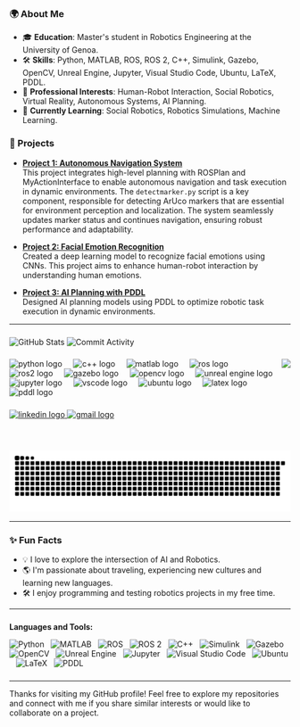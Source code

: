 
### 🌍 About Me
- 🎓 **Education**: Master's student in Robotics Engineering at the University of Genoa.
- 🛠️ **Skills**: Python, MATLAB, ROS, ROS 2, C++, Simulink, Gazebo, OpenCV, Unreal Engine, Jupyter, Visual Studio Code, Ubuntu, LaTeX, PDDL.
- 💼 **Professional Interests**: Human-Robot Interaction, Social Robotics, Virtual Reality, Autonomous Systems, AI Planning.
- 🌱 **Currently Learning**: Social Robotics, Robotics Simulations, Machine Learning.

### 🚀 Projects

- **[Project 1: Autonomous Navigation System](https://github.com/Roumaissa-BENKREDDA/Experimental_Assignmnet_2.git)**  
  This project integrates high-level planning with ROSPlan and MyActionInterface to enable autonomous navigation and task execution in dynamic environments. The `detectmarker.py` script is a key component, responsible for detecting ArUco markers that are essential for environment perception and localization. The system seamlessly updates marker status and continues navigation, ensuring robust performance and adaptability.
  
- **[Project 2: Facial Emotion Recognition](https://github.com/Roumaissa-BENKREDDA/Machine-Learning-2.git)**  
  Created a deep learning model to recognize facial emotions using CNNs. This project aims to enhance human-robot interaction by understanding human emotions.

- **[Project 3: AI Planning with PDDL](https://github.com/Roumaissa-BENKREDDA/Artificial-Intelligence-for-Robotics-2-.git)**  
  Designed AI planning models using PDDL to optimize robotic task execution in dynamic environments.
  
---

###

![GitHub Stats](https://img.shields.io/github/stars/Roumaissa-BENKREDDA/Artificial-Intelligence-for-Robotics-2-)
![Commit Activity](https://img.shields.io/github/commit-activity/y/Roumaissa-BENKREDDA/Artificial-Intelligence-for-Robotics-2-.svg)

###

<img align="right" height="150" src="https://i.imgflip.com/65efzo.gif"  />

###

<div align="left">
  <img src="https://cdn.jsdelivr.net/gh/devicons/devicon/icons/python/python-original.svg" height="30" alt="python logo"  />
  <img width="12" />
  <img src="https://cdn.jsdelivr.net/gh/devicons/devicon/icons/cplusplus/cplusplus-original.svg" height="30" alt="c++ logo"  />
  <img width="12" />
  <img src="https://cdn.jsdelivr.net/gh/devicons/devicon/icons/matlab/matlab-original.svg" height="30" alt="matlab logo"  />
  <img width="12" />
  <img src="https://cdn.jsdelivr.net/gh/devicons/devicon/icons/ros/ros-original.svg" height="30" alt="ros logo"  />
  <img width="12" />
  <img src="https://cdn.jsdelivr.net/gh/devicons/devicon/icons/ros/ros-original.svg" height="30" alt="ros2 logo"  />
  <img width="12" />
  <img src="https://cdn.jsdelivr.net/gh/devicons/devicon/icons/gazebo/gazebo-original.svg" height="30" alt="gazebo logo"  />
  <img width="12" />
  <img src="https://cdn.jsdelivr.net/gh/devicons/devicon/icons/opencv/opencv-original.svg" height="30" alt="opencv logo"  />
  <img width="12" />
  <img src="https://cdn.jsdelivr.net/gh/devicons/devicon/icons/unrealengine/unrealengine-original.svg" height="30" alt="unreal engine logo"  />
  <img width="12" />
  <img src="https://cdn.jsdelivr.net/gh/devicons/devicon/icons/jupyter/jupyter-original.svg" height="30" alt="jupyter logo"  />
  <img width="12" />
  <img src="https://cdn.jsdelivr.net/gh/devicons/devicon/icons/vscode/vscode-original.svg" height="30" alt="vscode logo"  />
  <img width="12" />
  <img src="https://cdn.jsdelivr.net/gh/devicons/devicon/icons/ubuntu/ubuntu-plain.svg" height="30" alt="ubuntu logo"  />
  <img width="12" />
  <img src="https://cdn.jsdelivr.net/gh/devicons/devicon/icons/latex/latex-original.svg" height="30" alt="latex logo"  />
  <img width="12" />
  <img src="https://img.shields.io/badge/-PDDL-black?logo=pddl&style=social" height="30" alt="pddl logo"  />
</div>

###

<div align="left">
  <a href="https://www.linkedin.com/in/roumaissa-b-098052255/" target="_blank">
    <img src="https://img.shields.io/static/v1?message=LinkedIn&logo=linkedin&label=&color=0077B5&logoColor=white&labelColor=&style=for-the-badge" height="35" alt="linkedin logo"  />
  </a>
  <a href="mailto:romr8527@gmail.com" target="_blank">
    <img src="https://img.shields.io/static/v1?message=Email&logo=gmail&label=&color=D14836&logoColor=white&labelColor=&style=for-the-badge" height="35" alt="gmail logo"  />
  </a>
</div>


###

<br clear="both">

<!-- Snake animation placeholder -->
![Snake animation](https://github.com/Roumaissa-BENKREDDA/Roumaissa-BENKREDDA/blob/main/snake.svg)

---

### ✨ Fun Facts
- 💡 I love to explore the intersection of AI and Robotics.
- 🌎 I'm passionate about traveling, experiencing new cultures and learning new languages.
- 🛠️ I enjoy programming and testing robotics projects in my free time.

---
###

**Languages and Tools:** 

![Python](https://img.shields.io/badge/-Python-black?logo=python&style=social)&nbsp;&nbsp;
![MATLAB](https://img.shields.io/badge/-MATLAB-black?logo=mathworks&style=social)&nbsp;&nbsp;
![ROS](https://img.shields.io/badge/-ROS-black?logo=ros&style=social)&nbsp;&nbsp;
![ROS 2](https://img.shields.io/badge/-ROS%202-black?logo=ros&style=social)&nbsp;&nbsp;
![C++](https://img.shields.io/badge/-C++-black?logo=c%2B%2B&style=social)&nbsp;&nbsp;
![Simulink](https://img.shields.io/badge/-Simulink-black?logo=mathworks&style=social)&nbsp;&nbsp;
![Gazebo](https://img.shields.io/badge/-Gazebo-black?logo=gazebo&style=social)&nbsp;&nbsp;
![OpenCV](https://img.shields.io/badge/-OpenCV-black?logo=opencv&style=social)&nbsp;&nbsp;
![Unreal Engine](https://img.shields.io/badge/-Unreal%20Engine-black?logo=unrealengine&style=social)&nbsp;&nbsp;
![Jupyter](https://img.shields.io/badge/-Jupyter-black?logo=jupyter&style=social)&nbsp;&nbsp;
![Visual Studio Code](https://img.shields.io/badge/-Visual%20Studio%20Code-black?logo=visualstudiocode&style=social)&nbsp;&nbsp;
![Ubuntu](https://img.shields.io/badge/-Ubuntu-black?logo=ubuntu&style=social)&nbsp;&nbsp;
![LaTeX](https://img.shields.io/badge/-LaTeX-black?logo=latex&style=social)&nbsp;&nbsp;
![PDDL](https://img.shields.io/badge/-PDDL-black?logo=pddl&style=social)&nbsp;&nbsp;

###
---
Thanks for visiting my GitHub profile! Feel free to explore my repositories and connect with me if you share similar interests or would like to collaborate on a project.
